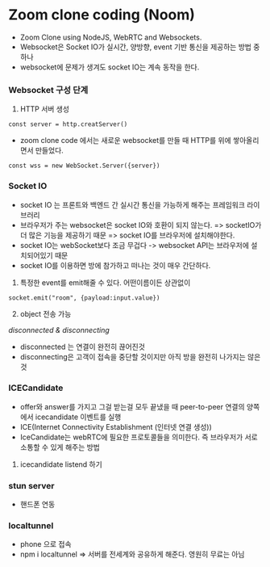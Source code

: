 # Zoom clone coding (Noom)
- Zoom Clone using NodeJS,  WebRTC and Websockets.
- Websocket은 Socket IO가 실시간, 양방향, event 기반 통신을 제공하는 방법 중 하나
- websocket에 문제가 생겨도 socket IO는 계속 동작을 한다.

### Websocket 구성 단계
1. HTTP 서버 생성
```
const server = http.creatServer()
```
- zoom clone code 에서는 새로운 websocket를 만들 때 HTTP를 위에 쌓아올리면서 만들었다.
```
const wss = new WebSocket.Server({server})
```

### Socket IO
- socket IO 는 프론트와 백엔드 간 실시간 통신을 가능하게 해주는 프레임워크 라이브러리
- 브라우저가 주는 websocket은 socket IO와 호환이 되지 않는다. => socketIO가 더 많은 기능을 제공하기 때문 => socket IO를 브라우저에 설치해야한다.
- socket IO는 webSocket보다 조금 무겁다 -> websocket API는 브라우저에 설치되어있기 때문
- socket IO를 이용하면 방에 참가하고 떠나는 것이 매우 간단하다.

1. 특정한 event를 emit해줄 수 있다. 어떤이름이든 상관없이
```
socket.emit("room", {payload:input.value})
```
2. object 전송 가능

_disconnected & disconnecting_
- disconnected 는 연결이 완전히 끊어진것
- disconnecting은 고객이 접속을 중단할 것이지만 아직 방을 완전히 나가지는 않은 것

### ICECandidate
- offer와 answer를 가지고 그걸 받는걸 모두 끝냈을 때
peer-to-peer 연결의 양쪽에서 icecandidate 이벤트를 실행
- ICE(Internet Connectivity Establishment (인터넷 연결 생성))
- IceCandidate는 webRTC에 필요한 프로토콜들을 의미한다. 즉 브라우저가 서로 소통할 수 있게 해주는 방법
1. icecandidate listend 하기
### stun server
- 핸드폰 연동

### localtunnel
- phone 으로 접속
- npm i localtunnel => 서버를 전세계와 공유하게 해준다. 영원히 무료는 아님
